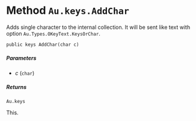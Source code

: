 # Method `Au.keys.AddChar`

Adds single character to the internal collection. It will be sent like text with option `Au.Types.OKeyText.KeysOrChar`.

```
public keys AddChar(char c)
```

##### Parameters

- *c*  (`char`)

##### Returns

`Au.keys`

This.